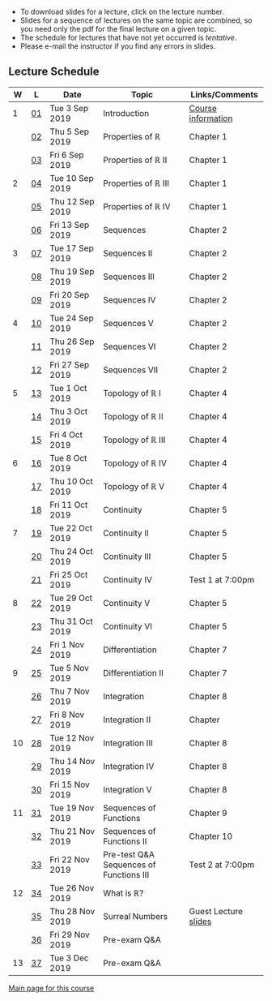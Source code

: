 * To download slides for a lecture, click on the lecture number.
* Slides for a sequence of lectures on the same topic are combined, so you need only the pdf for the final lecture on a given topic.
* The schedule for lectures that have not yet occurred is _tentative_.
* Please e-mail the instructor if you find any errors in slides.

## Lecture Schedule

| W | L | Date | Topic | Links/Comments |
|---|---|------|-------|----------------|
| 1 | [01](3al01_2019.pdf) | Tue 3 Sep 2019 | Introduction |  [Course information](../handouts/3ainfo_2019f.pdf) |
|  | [02](3al02_2019.pdf) | Thu 5 Sep 2019 | Properties of &#8477; |  Chapter 1 |
|  | [03](3al03_2019.pdf) | Fri 6 Sep 2019 | Properties of &#8477; II |  Chapter 1 |
| 2 | [04](3al04_2019.pdf) | Tue 10 Sep 2019 | Properties of &#8477; III |  Chapter 1 |
|  | [05](3al05_2019.pdf) | Thu 12 Sep 2019 | Properties of &#8477; IV |  Chapter 1 |
|  | [06](3al06_2019.pdf) | Fri 13 Sep 2019 | Sequences |  Chapter 2 |
| 3 | [07](3al07_2019.pdf) | Tue 17 Sep 2019 | Sequences II |  Chapter 2 |
|  | [08](3al08_2019.pdf) | Thu 19 Sep 2019 | Sequences III |  Chapter 2 |
|  | [09](3al09_2019.pdf) | Fri 20 Sep 2019 | Sequences IV |  Chapter 2 |
| 4 | [10](3al10_2019.pdf) | Tue 24 Sep 2019 | Sequences V |  Chapter 2 |
|  | [11](3al11_2019.pdf) | Thu 26 Sep 2019 | Sequences VI |  Chapter 2 |
|  | [12](3al12_2019.pdf) | Fri 27 Sep 2019 | Sequences VII |  Chapter 2 |
| 5 | [13](3al13_2019.pdf) | Tue 1 Oct 2019 | Topology of &#8477; I | Chapter 4 |
|  | [14](3al14_2019.pdf) | Thu 3 Oct 2019 | Topology of &#8477; II | Chapter 4 |
|  | [15](3al15_2019.pdf) | Fri 4 Oct 2019 | Topology of &#8477; III | Chapter 4 |
| 6 | [16](3al16_2019.pdf) | Tue 8 Oct 2019 | Topology of &#8477; IV | Chapter 4 |
|  | [17](3al17_2019.pdf) | Thu 10 Oct 2019 | Topology of &#8477; V | Chapter 4 |
|  | [18](3al18_2019.pdf) | Fri 11 Oct 2019 | Continuity | Chapter 5 |
| 7 | [19](3al19_2019.pdf) | Tue 22 Oct 2019 | Continuity II | Chapter 5 |
|  | [20](3al20_2019.pdf) | Thu 24 Oct 2019 | Continuity III | Chapter 5 |
|  | [21](3al21_2019.pdf) | Fri 25 Oct 2019 | Continuity IV | Test 1 at 7:00pm |
| 8 | [22](3al22_2019.pdf) | Tue 29 Oct 2019 | Continuity V | Chapter 5 |
|  | [23](3al23_2019.pdf) | Thu 31 Oct 2019 | Continuity VI | Chapter 5 |
|  | [24](3al24_2019.pdf) | Fri 1 Nov 2019 | Differentiation | Chapter 7 |
| 9 | [25](3al25_2019.pdf) | Tue 5 Nov 2019 | Differentiation II | Chapter 7 |
|  | [26](3al26_2019.pdf) | Thu 7 Nov 2019 | Integration | Chapter 8 |
|  | [27](3al27_2019.pdf) | Fri 8 Nov 2019 | Integration II | Chapter |
| 10 | [28](3al28_2019.pdf) | Tue 12 Nov 2019 | Integration III | Chapter 8 |
|  | [29](3al29_2019.pdf) | Thu 14 Nov 2019 | Integration IV | Chapter 8 |
|  | [30](3al30_2019.pdf) | Fri 15 Nov 2019 | Integration V | Chapter 8 |
| 11 | [31](3al31_2019.pdf) | Tue 19 Nov 2019 | Sequences of Functions | Chapter 9 |
|  | [32](3al32_2019.pdf) | Thu 21 Nov 2019 | Sequences of Functions II | Chapter 10 |
|  | [33](3al33_2019.pdf) | Fri 22 Nov 2019 | Pre-test Q&A<br>Sequences of Functions III | Test 2 at 7:00pm |
| 12 | [34](3al34_2019.pdf) | Tue 26 Nov 2019 | What is &#8477;? |  |
|  | [35](3al35_2019.pdf) | Thu 28 Nov 2019 | Surreal Numbers | Guest Lecture<br>[slides](./surreal2019.pdf) |
|  | [36](3al36_2019.pdf) | Fri 29 Nov 2019 | Pre-exam Q&A |  |
| 13 | [37](3al37_2019.pdf) | Tue 3 Dec 2019 | Pre-exam Q&A |  |

[Main page for this course](https://davidearn.github.io/math3a/)
